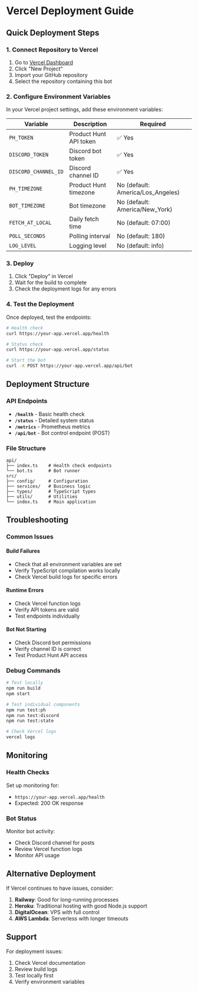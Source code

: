 # Vercel Deployment Guide

## Quick Deployment Steps

### 1. Connect Repository to Vercel

1. Go to [Vercel Dashboard](https://vercel.com/dashboard)
2. Click "New Project"
3. Import your GitHub repository
4. Select the repository containing this bot

### 2. Configure Environment Variables

In your Vercel project settings, add these environment variables:

| Variable | Description | Required |
|----------|-------------|----------|
| `PH_TOKEN` | Product Hunt API token | ✅ Yes |
| `DISCORD_TOKEN` | Discord bot token | ✅ Yes |
| `DISCORD_CHANNEL_ID` | Discord channel ID | ✅ Yes |
| `PH_TIMEZONE` | Product Hunt timezone | No (default: America/Los_Angeles) |
| `BOT_TIMEZONE` | Bot timezone | No (default: America/New_York) |
| `FETCH_AT_LOCAL` | Daily fetch time | No (default: 07:00) |
| `POLL_SECONDS` | Polling interval | No (default: 180) |
| `LOG_LEVEL` | Logging level | No (default: info) |

### 3. Deploy

1. Click "Deploy" in Vercel
2. Wait for the build to complete
3. Check the deployment logs for any errors

### 4. Test the Deployment

Once deployed, test the endpoints:

```bash
# Health check
curl https://your-app.vercel.app/health

# Status check
curl https://your-app.vercel.app/status

# Start the bot
curl -X POST https://your-app.vercel.app/api/bot
```

## Deployment Structure

### API Endpoints

- **`/health`** - Basic health check
- **`/status`** - Detailed system status
- **`/metrics`** - Prometheus metrics
- **`/api/bot`** - Bot control endpoint (POST)

### File Structure

```
api/
├── index.ts    # Health check endpoints
└── bot.ts      # Bot runner
src/
├── config/     # Configuration
├── services/   # Business logic
├── types/      # TypeScript types
├── utils/      # Utilities
└── index.ts    # Main application
```

## Troubleshooting

### Common Issues

#### Build Failures
- Check that all environment variables are set
- Verify TypeScript compilation works locally
- Check Vercel build logs for specific errors

#### Runtime Errors
- Check Vercel function logs
- Verify API tokens are valid
- Test endpoints individually

#### Bot Not Starting
- Check Discord bot permissions
- Verify channel ID is correct
- Test Product Hunt API access

### Debug Commands

```bash
# Test locally
npm run build
npm start

# Test individual components
npm run test:ph
npm run test:discord
npm run test:state

# Check Vercel logs
vercel logs
```

## Monitoring

### Health Checks
Set up monitoring for:
- `https://your-app.vercel.app/health`
- Expected: 200 OK response

### Bot Status
Monitor bot activity:
- Check Discord channel for posts
- Review Vercel function logs
- Monitor API usage

## Alternative Deployment

If Vercel continues to have issues, consider:

1. **Railway**: Good for long-running processes
2. **Heroku**: Traditional hosting with good Node.js support
3. **DigitalOcean**: VPS with full control
4. **AWS Lambda**: Serverless with longer timeouts

## Support

For deployment issues:
1. Check Vercel documentation
2. Review build logs
3. Test locally first
4. Verify environment variables
